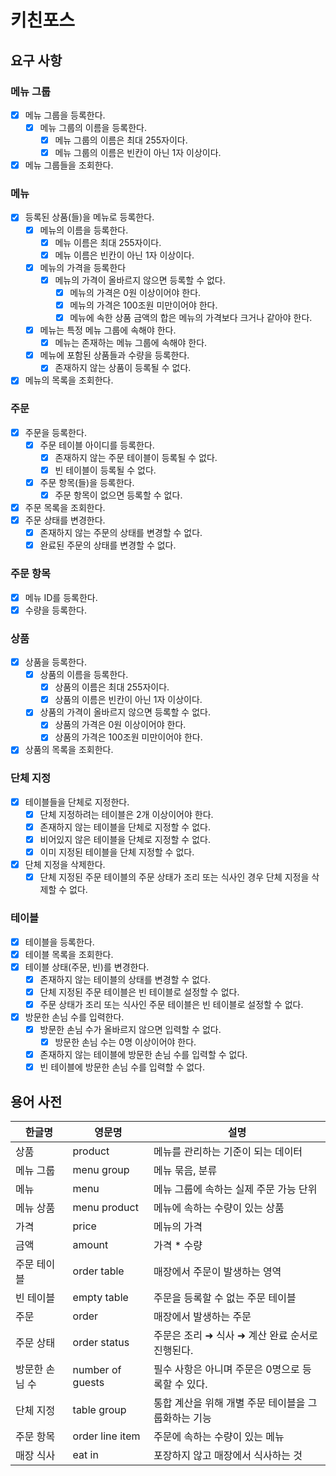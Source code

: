 # 키친포스

## 요구 사항

### 메뉴 그룹

- [x] 메뉴 그룹을 등록한다.
  - [x] 메뉴 그룹의 이름을 등록한다.
    - [x] 메뉴 그룹의 이름은 최대 255자이다.
    - [x] 메뉴 그룹의 이름은 빈칸이 아닌 1자 이상이다.
- [x] 메뉴 그룹들을 조회한다.

### 메뉴

- [x] 등록된 상품(들)을 메뉴로 등록한다.
  - [x] 메뉴의 이름을 등록한다.
    - [x] 메뉴 이름은 최대 255자이다.
    - [x] 메뉴 이름은 빈칸이 아닌 1자 이상이다.
  - [x] 메뉴의 가격을 등록한다
    - [x] 메뉴의 가격이 올바르지 않으면 등록할 수 없다.
      - [x] 메뉴의 가격은 0원 이상이어야 한다.
      - [x] 메뉴의 가격은 100조원 미만이어야 한다.
      - [x] 메뉴에 속한 상품 금액의 합은 메뉴의 가격보다 크거나 같아야 한다.
  - [x] 메뉴는 특정 메뉴 그룹에 속해야 한다.
    - [x] 메뉴는 존재하는 메뉴 그룹에 속해야 한다.
  - [x] 메뉴에 포함된 상품들과 수량을 등록한다.
    - [x] 존재하지 않는 상품이 등록될 수 없다.
- [x] 메뉴의 목록을 조회한다.

### 주문

- [x] 주문을 등록한다.
  - [x] 주문 테이블 아이디를 등록한다.
    - [x] 존재하지 않는 주문 테이블이 등록될 수 없다.
    - [x] 빈 테이블이 등록될 수 없다.
  - [x] 주문 항목(들)을 등록한다.
    - [x] 주문 항목이 없으면 등록할 수 없다.
- [x] 주문 목록을 조회한다.
- [x] 주문 상태를 변경한다.
  - [x] 존재하지 않는 주문의 상태를 변경할 수 없다.
  - [x] 완료된 주문의 상태를 변경할 수 없다.

### 주문 항목
- [x] 메뉴 ID를 등록한다.
- [x] 수량을 등록한다.

### 상품

- [x] 상품을 등록한다.
  - [x] 상품의 이름을 등록한다.
    - [x] 상품의 이름은 최대 255자이다.
    - [x] 상품의 이름은 빈칸이 아닌 1자 이상이다.
  - [x] 상품의 가격이 올바르지 않으면 등록할 수 없다.
    - [x] 상품의 가격은 0원 이상이어야 한다.
    - [x] 상품의 가격은 100조원 미만이어야 한다.
- [x] 상품의 목록을 조회한다.

### 단체 지정

- [x] 테이블들을 단체로 지정한다.
  - [x] 단체 지정하려는 테이블은 2개 이상이어야 한다.
  - [x] 존재하지 않는 테이블을 단체로 지정할 수 없다.
  - [x] 비어있지 않은 테이블을 단체로 지정할 수 없다.
  - [x] 이미 지정된 테이블을 단체 지정할 수 없다.
- [x] 단체 지정을 삭제한다.
  - [x] 단체 지정된 주문 테이블의 주문 상태가 조리 또는 식사인 경우 단체 지정을 삭제할 수 없다.

### 테이블

- [x] 테이블을 등록한다.
- [x] 테이블 목록을 조회한다.
- [x] 테이블 상태(주문, 빈)를 변경한다.
  - [x] 존재하지 않는 테이블의 상태를 변경할 수 없다.
  - [x] 단체 지정된 주문 테이블은 빈 테이블로 설정할 수 없다.
  - [x] 주문 상태가 조리 또는 식사인 주문 테이블은 빈 테이블로 설정할 수 없다.
- [x] 방문한 손님 수를 입력한다.
  - [x] 방문한 손님 수가 올바르지 않으면 입력할 수 없다.
      - [x] 방문한 손님 수는 0명 이상이어야 한다.
  - [x] 존재하지 않는 테이블에 방문한 손님 수를 입력할 수 없다.
  - [x] 빈 테이블에 방문한 손님 수를 입력할 수 없다.

## 용어 사전

| 한글명      | 영문명              | 설명                            |
|----------|------------------|-------------------------------|
| 상품       | product          | 메뉴를 관리하는 기준이 되는 데이터           |
| 메뉴 그룹    | menu group       | 메뉴 묶음, 분류                     |
| 메뉴       | menu             | 메뉴 그룹에 속하는 실제 주문 가능 단위        |
| 메뉴 상품    | menu product     | 메뉴에 속하는 수량이 있는 상품             |
| 가격       | price            | 메뉴의 가격                        |
| 금액       | amount           | 가격 * 수량                       |
| 주문 테이블   | order table      | 매장에서 주문이 발생하는 영역              |
| 빈 테이블    | empty table      | 주문을 등록할 수 없는 주문 테이블           |
| 주문       | order            | 매장에서 발생하는 주문                  |
| 주문 상태    | order status     | 주문은 조리 ➜ 식사 ➜ 계산 완료 순서로 진행된다. |
| 방문한 손님 수 | number of guests | 필수 사항은 아니며 주문은 0명으로 등록할 수 있다. |
| 단체 지정    | table group      | 통합 계산을 위해 개별 주문 테이블을 그룹화하는 기능 |
| 주문 항목    | order line item  | 주문에 속하는 수량이 있는 메뉴             |
| 매장 식사    | eat in           | 포장하지 않고 매장에서 식사하는 것           |

